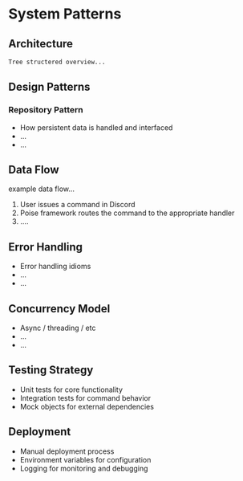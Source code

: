 # System Patterns

## Architecture

```txt
Tree structered overview...
```

## Design Patterns

### Repository Pattern

- How persistent data is handled and interfaced
- ...
- ...

## Data Flow

example data flow...

1. User issues a command in Discord
2. Poise framework routes the command to the appropriate handler
3. ....

## Error Handling

- Error handling idioms
- ...
- ...

## Concurrency Model

- Async / threading / etc
- ...
- ...

## Testing Strategy

- Unit tests for core functionality
- Integration tests for command behavior
- Mock objects for external dependencies

## Deployment

- Manual deployment process
- Environment variables for configuration
- Logging for monitoring and debugging
